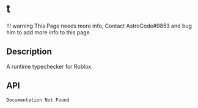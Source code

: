 # t

!!! warning
    This Page needs more info, Contact AstroCode#9853 and bug him to add more info to this page.

## Description

A runtime typechecker for Roblox.

## API

    Documentation Not Found
